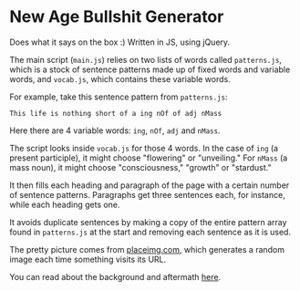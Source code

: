 New Age Bullshit Generator
==========================

Does what it says on the box :) Written in JS, using jQuery.

The main script (`main.js`) relies on two lists of words called `patterns.js`, which is a stock of sentence patterns made up of fixed words and variable words, and `vocab.js`, which contains these variable words.

For example, take this sentence pattern from `patterns.js`:

`This life is nothing short of a ing nOf of adj nMass`

Here there are 4 variable words: `ing`, `nOf`, `adj` and `nMass`.

The script looks inside `vocab.js` for those 4 words. In the case of `ing` (a present participle), it might choose "flowering" or "unveiling." For `nMass` (a mass noun), it might choose "consciousness," "growth" or "stardust."

It then fills each heading and paragraph of the page with a certain number of sentence patterns. Paragraphs get three sentences each, for instance, while each heading gets one.

It avoids duplicate sentences by making a copy of the entire pattern array found in `patterns.js` at the start and removing each sentence as it is used.

The pretty picture comes from [placeimg.com](http://placeimg.com), which generates a random image each time something visits its URL.

You can read about the background and aftermath [here](http://sebpearce.com/blog/bullshit/).